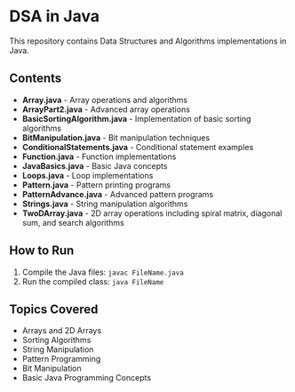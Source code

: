 # DSA in Java

This repository contains Data Structures and Algorithms implementations in Java.

## Contents

- **Array.java** - Array operations and algorithms
- **ArrayPart2.java** - Advanced array operations
- **BasicSortingAlgorithm.java** - Implementation of basic sorting algorithms
- **BitManipulation.java** - Bit manipulation techniques
- **ConditionalStatements.java** - Conditional statement examples
- **Function.java** - Function implementations
- **JavaBasics.java** - Basic Java concepts
- **Loops.java** - Loop implementations
- **Pattern.java** - Pattern printing programs
- **PatternAdvance.java** - Advanced pattern programs
- **Strings.java** - String manipulation algorithms
- **TwoDArray.java** - 2D array operations including spiral matrix, diagonal sum, and search algorithms

## How to Run

1. Compile the Java files: `javac FileName.java`
2. Run the compiled class: `java FileName`

## Topics Covered

- Arrays and 2D Arrays
- Sorting Algorithms
- String Manipulation
- Pattern Programming
- Bit Manipulation
- Basic Java Programming Concepts